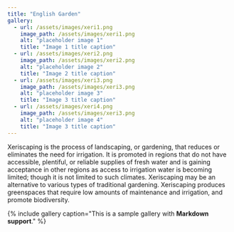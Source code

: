```yaml
---
title: "English Garden"
gallery:
  - url: /assets/images/xeri1.png
    image_path: /assets/images/xeri1.png
    alt: "placeholder image 1"
    title: "Image 1 title caption"
  - url: /assets/images/xeri2.png
    image_path: /assets/images/xeri2.png
    alt: "placeholder image 2"
    title: "Image 2 title caption"
  - url: /assets/images/xeri3.png
    image_path: /assets/images/xeri3.png
    alt: "placeholder image 3"
    title: "Image 3 title caption"
  - url: /assets/images/xeri4.png
    image_path: /assets/images/xeri3.png
    alt: "placeholder image 4"
    title: "Image 3 title caption"
---
```


Xeriscaping is the process of landscaping, or gardening, that reduces or eliminates the need for irrigation. It is promoted in regions that do not have accessible, plentiful, or reliable supplies of fresh water and is gaining acceptance in other regions as access to irrigation water is becoming limited; though it is not limited to such climates. Xeriscaping may be an alternative to various types of traditional gardening. Xeriscaping produces greenspaces that require low amounts of maintenance and irrigation, and promote biodiversity.

{% include gallery caption="This is a sample gallery with **Markdown support**." %}
